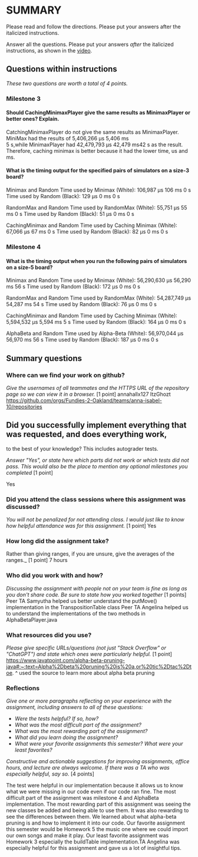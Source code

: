 # SUMMARY

Please read and follow the directions. Please put your answers after
the italicized instructions.

Answer all the questions. Please put your answers _after_ the
italicized instructions, as shown in the
[video](https://northeastern.hosted.panopto.com/Panopto/Pages/Viewer.aspx?id=d327c168-e0e8-4f70-9f3f-b12f0048baac).


## Questions within instructions
_These two questions are worth a total of 4 points._

### Milestone 3

#### Should CachingMinimaxPlayer give the same results as MinimaxPlayer or better ones? Explain.
CatchingMinimaxPlayer do not give the same results as MinimaxPlayer. MiniMax had the results of 5,406,266 μs 5,406 ms	
5 s,while MinimaxPlayer had 42,479,793 μs 42,479 ms42 s as the result. Therefore, caching minimax is better because 
it had the lower time, us and ms. 


#### What is the timing output for the specified pairs of simulators on a size-3 board?
Minimax and Random
Time used by Minimax (White): 106,987 μs	106 ms	0 s
Time used by Random (Black): 129 μs	0 ms	0 s

RandomMax and Random
Time used by RandomMax (White): 55,751 μs	55 ms	0 s
Time used by Random (Black): 51 μs	0 ms	0 s

CachingMinimax and Random
Time used by Caching Minimax (White): 67,066 μs	67 ms	0 s
Time used by Random (Black): 82 μs	0 ms	0 s

### Milestone 4

####  What is the timing output when you run the following pairs of simulators on a size-5 board?

Minimax and Random
Time used by Minimax (White): 56,290,630 μs	56,290 ms	56 s
Time used by Random (Black): 172 μs	0 ms	0 s

RandomMax and Random
Time used by RandomMax (White): 54,287,749 μs	54,287 ms	54 s
Time used by Random (Black): 76 μs	0 ms	0 s

CachingMinimax and Random
Time used by Caching Minimax (White): 5,594,532 μs	5,594 ms	5 s
Time used by Random (Black): 164 μs	0 ms	0 s

AlphaBeta and Random
Time used by Alpha-Beta (White): 56,970,044 μs	56,970 ms	56 s
Time used by Random (Black): 187 μs	0 ms	0 s

## Summary questions

### Where can we find your work on github?

_Give the usernames of all teammates and the HTTPS URL of the repository page so we can view
it in a browser._ [1 point]
annahallx127
ItzGhozt
https://github.com/orgs/Fundies-2-Oakland/teams/anna-isabel-10/repositories

## Did you successfully implement everything that was requested, and does everything work,
to the best of your knowledge? This includes autograder tests.

_Answer "Yes", or state here which parts did not work or which tests did not pass.
This would also be the place to mention any optional milestones you completed_ [1 point]

Yes 
### Did you attend the class sessions where this assignment was discussed?
_You will not be penalized for not attending class. I would just like to
know how helpful attendance was for this assignment._ [1 point]
Yes 
### How long did the assignment take?

Rather than giving ranges, if you are unsure, give the averages of the ranges._ 
[1 point]
7 hours 

### Who did you work with and how?

_Discussing the assignment with people not on your team is fine as long as you
don't share code. Be sure to state how you worked together_ [1 points]
Peer TA Samyutha helped us better understand the putMove() implementation in the TranspositionTable class
Peer TA Angelina helped us to understand the implementations of the two methods in AlphaBetaPlayer.java 

### What resources did you use?
_Please give specific URLs/questions (not just "Stack Overflow" or "ChatGPT") and
state which ones were particularly helpful._ [1 point]
https://www.javatpoint.com/alpha-beta-pruning-java#:~:text=Alpha%2Dbeta%20pruning%20is%20a,or%20tic%2Dtac%2Dtoe.
^ used the source to learn more about alpha beta pruning

### Reflections
_Give one or more paragraphs reflecting on your experience with the
assignment, including answers to all of these questions:_

* _Were the tests helpful? If so, how?_
* _What was the most difficult part of the assignment?_
* _What was the most rewarding part of the assignment?_
* _What did you learn doing the assignment?_
* _What were your favorite assignments this semester? What were your least favorites?_

_Constructive and actionable suggestions for improving assignments, office hours,
and lecture are always welcome. If there was a TA who was especially helpful,
say so._ [4 points]

The test were helpful in our implementation because it allows us to know what we were missing in our code even if 
our code ran fine. The most difficult part of the assignment was milestone 4 and AlphaBeta implementation. The most 
rewarding part of this assignment was seeing the new classes be added and being able to use them. It was also rewarding
to see the differences between them. We learned about what alpha-beta pruning is and how to implement it into our code.
Our favorite assignment this semester would be Homework 5 the music one where we could import our own songs and make it 
play. Our least favorite assignment was Homework 3 especially the buildTable implementation.TA Angelina was especially
helpful for this assignment and gave us a lot of insightful tips. 